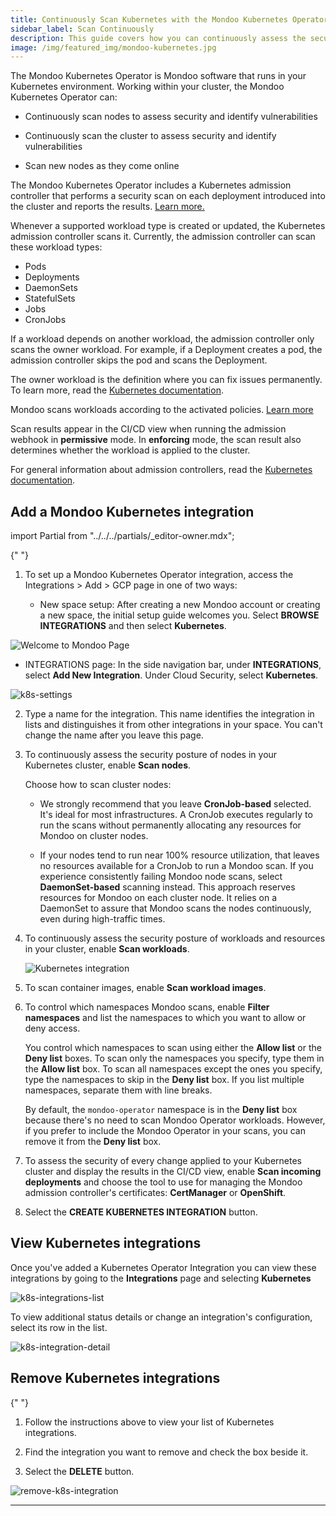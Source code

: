 ```yaml
---
title: Continuously Scan Kubernetes with the Mondoo Kubernetes Operator
sidebar_label: Scan Continuously
description: This guide covers how you can continuously assess the security configuration of your Kubernetes cluster, nodes, and deployments with Mondoo.
image: /img/featured_img/mondoo-kubernetes.jpg
---
```


The Mondoo Kubernetes Operator is Mondoo software that runs in your Kubernetes environment. Working within your cluster, the Mondoo Kubernetes Operator can:

- Continuously scan nodes to assess security and identify vulnerabilities

- Continuously scan the cluster to assess security and identify vulnerabilities

- Scan new nodes as they come online

The Mondoo Kubernetes Operator includes a Kubernetes admission controller that performs a security scan on each deployment introduced into the cluster and reports the results. [Learn more.](/cnspec/cloud/k8s/)

Whenever a supported workload type is created or updated, the Kubernetes admission controller scans it. Currently, the admission controller can scan these workload types:

- Pods
- Deployments
- DaemonSets
- StatefulSets
- Jobs
- CronJobs

If a workload depends on another workload, the admission controller only scans the owner workload. For example, if a Deployment creates a pod, the admission controller skips the pod and scans the Deployment.

The owner workload is the definition where you can fix issues permanently. To learn more, read the [Kubernetes documentation](https://kubernetes.io/docs/concepts/overview/working-with-objects/owners-dependents/).

Mondoo scans workloads according to the activated policies. [Learn more](/platform/security/posture/overview)

Scan results appear in the CI/CD view when running the admission webhook in **permissive** mode.
In **enforcing** mode, the scan result also determines whether the workload is applied to the cluster.

For general information about admission controllers, read the [Kubernetes documentation](https://kubernetes.io/docs/reference/access-authn-authz/admission-controllers/).

## Add a Mondoo Kubernetes integration

import Partial from "../../../partials/\_editor-owner.mdx";

<Partial />{" "}

1. To set up a Mondoo Kubernetes Operator integration, access the Integrations > Add > GCP page in one of two ways:

   - New space setup: After creating a new Mondoo account or creating a new space, the initial setup guide welcomes you. Select **BROWSE INTEGRATIONS** and then select **Kubernetes**.

  ![Welcome to Mondoo Page](/img/platform/start/welcome_to_mondoo.png)

   - INTEGRATIONS page: In the side navigation bar, under **INTEGRATIONS**, select **Add New Integration**. Under Cloud Security, select **Kubernetes**.

   ![k8s-settings](/img/platform/infra/cloud/kubernetes/integration-setup.png)

2. Type a name for the integration. This name identifies the integration in lists and distinguishes it from other integrations in your space. You can't change the name after you leave this page.

3. To continuously assess the security posture of nodes in your Kubernetes cluster, enable **Scan nodes**.

   Choose how to scan cluster nodes:

   - We strongly recommend that you leave **CronJob-based** selected. It's ideal for most infrastructures. A CronJob executes regularly to run the scans without permanently allocating any resources for Mondoo on cluster nodes.

   - If your nodes tend to run near 100% resource utilization, that leaves no resources available for a CronJob to run a Mondoo scan. If you experience consistently failing Mondoo node scans, select **DaemonSet-based** scanning instead. This approach reserves resources for Mondoo on each cluster node. It relies on a DaemonSet to assure that Mondoo scans the nodes continuously, even during high-traffic times.

4. To continuously assess the security posture of workloads and resources in your cluster, enable **Scan workloads**.

   ![Kubernetes integration](/img/platform/infra/cloud/kubernetes/integration-setup-2.png)

5. To scan container images, enable **Scan workload images**.

6. To control which namespaces Mondoo scans, enable **Filter namespaces** and list the namespaces to which you want to allow or deny access.

   You control which namespaces to scan using either the **Allow list** or the **Deny list** boxes. To scan only the namespaces you specify, type them in the **Allow list** box. To scan all namespaces except the ones you specify, type the namespaces to skip in the **Deny list** box. If you list multiple namespaces, separate them with line breaks.

   By default, the `mondoo-operator` namespace is in the **Deny list** box because there's no need to scan Mondoo Operator workloads. However, if you prefer to include the Mondoo Operator in your scans, you can remove it from the **Deny list** box.

7. To assess the security of every change applied to your Kubernetes cluster and display the results in the CI/CD view, enable **Scan incoming deployments** and choose the tool to use for managing the Mondoo admission controller's certificates: **CertManager** or **OpenShift**.

8. Select the **CREATE KUBERNETES INTEGRATION** button.

## View Kubernetes integrations

Once you've added a Kubernetes Operator Integration you can view these integrations by going to the **Integrations** page and selecting **Kubernetes**

![k8s-integrations-list](/img/platform/infra/cloud/kubernetes/integration-list.png)

To view additional status details or change an integration's configuration, select its row in the list.

![k8s-integration-detail](/img/platform/infra/cloud/kubernetes/integration-details.png)

## Remove Kubernetes integrations

<Partial />{" "}

1. Follow the instructions above to view your list of Kubernetes integrations.

2. Find the integration you want to remove and check the box beside it.

3. Select the **DELETE** button.

![remove-k8s-integration](/img/platform/infra/cloud/kubernetes/integration-delete.png)

---
